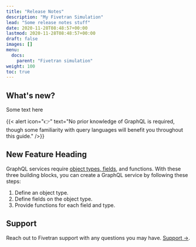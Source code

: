 ```yaml
---
title: "Release Notes"
description: "My Fivetran Simulation"
lead: "Some release notes stuff"
date: 2020-11-28T08:48:57+00:00
lastmod: 2020-11-28T08:48:57+00:00
draft: false
images: []
menu:
  docs:
    parent: "Fivetran simulation"
weight: 100
toc: true
---
```


## What's new?

Some text here

{{< alert icon="👉" text="No prior knowledge of GraphQL is required, though some familiarity with query languages will benefit you throughout this guide." />}}

## New Feature Heading

GraphQL services require [object types, fields](#), and functions. With these three building blocks, you can create a GraphQL service by following these steps:

1. Define an object type.
2. Define fields on the object type.
3. Provide functions for each field and type.

## Support

Reach out to Fivetran support with any questions you may have. [Support →](https://support.fivetran.com/hc/en-us).

